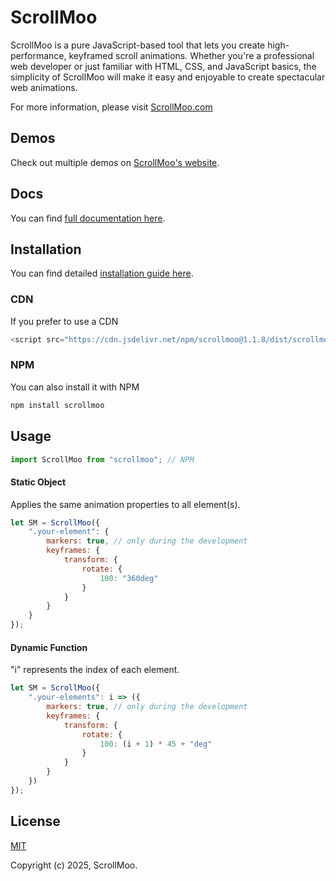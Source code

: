# ScrollMoo

ScrollMoo is a pure JavaScript-based tool that lets you create high-performance, keyframed scroll animations. Whether you're a professional web developer or just familiar with HTML, CSS, and JavaScript basics, the simplicity of ScrollMoo will make it easy and enjoyable to create spectacular web animations.

For more information, please visit [ScrollMoo.com](https://scrollmoo.com)
## Demos

Check out multiple demos on [ScrollMoo's website](https://scrollmoo.com/demos).

## Docs

You can find [full documentation here](https://scrollmoo.com/docs/).


## Installation
You can find detailed [installation guide here](https://scrollmoo.com/installation).

### CDN
If you prefer to use a CDN

```javascript
<script src="https://cdn.jsdelivr.net/npm/scrollmoo@1.1.8/dist/scrollmoo.min.js"></script>
```

### NPM
You can also install it with NPM

```javascript
npm install scrollmoo
```
    
## Usage
```javascript
import ScrollMoo from "scrollmoo"; // NPM
```

#### Static Object
Applies the same animation properties to all element(s). 

```javascript
let SM = ScrollMoo({
    ".your-element": {
        markers: true, // only during the development
        keyframes: {
            transform: {
                rotate: {
                    100: "360deg"
                }
            }
        }
    }
});
```

#### Dynamic Function
"i" represents the index of each element.

```javascript
let SM = ScrollMoo({
    ".your-elements": i => ({
        markers: true, // only during the development
        keyframes: {
            transform: {
                rotate: {
                    100: (i + 1) * 45 + "deg"
                }
            }
        }
    })
});
```


## License

[MIT](https://choosealicense.com/licenses/mit/)

Copyright (c) 2025, ScrollMoo.
